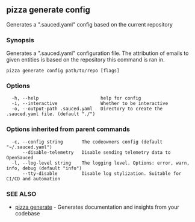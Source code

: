 ## pizza generate config

Generates a ".sauced.yaml" config based on the current repository

### Synopsis

Generates a ".sauced.yaml" configuration file. The attribution of emails to given entities
is based on the repository this command is ran in.

```
pizza generate config path/to/repo [flags]
```

### Options

```
  -h, --help                       help for config
  -i, --interactive                Whether to be interactive
  -o, --output-path .sauced.yaml   Directory to create the .sauced.yaml file. (default "./")
```

### Options inherited from parent commands

```
  -c, --config string       The codeowners config (default "~/.sauced.yaml")
      --disable-telemetry   Disable sending telemetry data to OpenSauced
  -l, --log-level string    The logging level. Options: error, warn, info, debug (default "info")
      --tty-disable         Disable log stylization. Suitable for CI/CD and automation
```

### SEE ALSO

* [pizza generate](pizza_generate.md)	 - Generates documentation and insights from your codebase

